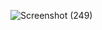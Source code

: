 ![Screenshot (249)](https://github.com/Vishal-Singh-Thapa/Resume/assets/97399478/9d065064-2613-4479-9d0b-c88727e62695)
